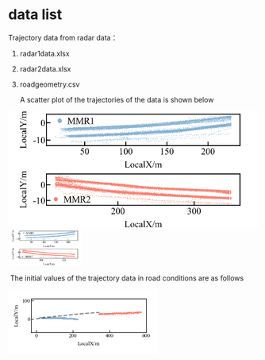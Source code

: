 # data list

Trajectory data from radar data：

1. radar1data.xlsx 

2. radar2data.xlsx

3. roadgeometry.csv

   A scatter plot of the trajectories of the data is shown below

![raw data](./figure/raw_data.png)
<img src="./figure/raw_data.png" width = "30%">

​	The initial values of the trajectory data in road conditions are as follows

![initial data](./figure/initial_condition.png)



